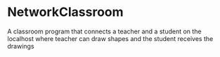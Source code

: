 # NetworkClassroom
A classroom program that connects a teacher and a student on the localhost where teacher can draw shapes and the student receives the drawings
